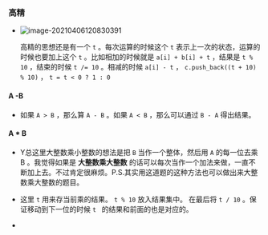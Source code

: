 ### 高精

+ ![image-20210406120830391](https://cdn.jsdelivr.net/gh/smallzhong/new-picgo-pic-bed@master/image-20210406120830391.png)

  高精的思想还是有一个 `t` 。每次运算的时候这个 `t` 表示上一次的状态，运算的时候也要加上这个 `t` 。比如相加的时候就是 `a[i] + b[i] + t` ，结果是 `t % 10` ，结束的时候 `t /= 10` 。相减的时候 `a[i] - t` ， `c.push_back((t + 10) % 10)` ， `t = t < 0 ? 1 : 0`

#### A -B

+ 如果 `A > B` ，那么算 `A - B` 。如果 `A < B` ，那么可以通过 `B - A` 得出结果。 

#### A * B

+ Y总这里大整数乘小整数的想法是把 `B` 当作一个整体，然后用 `A` 的每一位去乘B 。我觉得如果是 **大整数乘大整数** 的话可以每次当作一个加法来做，一直不断加上去。不过肯定很麻烦。P.S.其实用这道题的这种方法也可以做出来大整数乘大整数的题目。

+ 这里 `t` 用来存当前乘的结果。 `t % 10` 放入结果集中。 在最后将 `t / 10` 。保证移动到下一位的时候 `t ` 的结果和前面的也是对应的。

+ 

  
